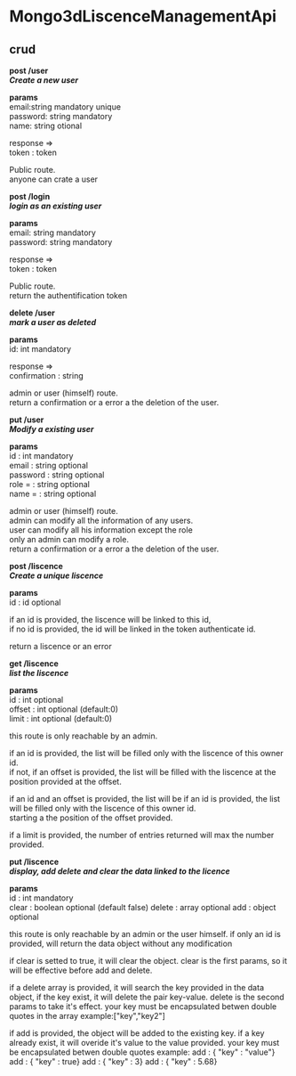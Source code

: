 # Mongo3dLiscenceManagementApi

crud
----

**post /user**  
***Create a new user***  

****params****  
email:string mandatory unique  
password: string mandatory  
name: string otional  

response =>  
token :  token  

Public route.  
anyone can crate a user  

**post /login**  
***login as an existing user***  

****params****  
email: string mandatory  
password: string mandatory  

response =>  
token :  token  

Public route.  
return the authentification token  

**delete /user**  
***mark a user as deleted***  

****params****   
id: int mandatory  

response =>  
confirmation : string  

admin or user (himself) route.  
return a confirmation or a error a the deletion of the user.  

**put /user**  
***Modify a existing user***  

****params****   
id :  int mandatory  
email :  string optional  
password :  string optional  
role = :  string optional  
name = :  string optional  

admin or user (himself) route.  
admin can modify all the information of any users.  
user can modify all his information except the role  
only an admin can modify a role.  
return a confirmation or a error a the deletion of the user.  

**post /liscence**  
***Create a unique liscence***  

****params****   
id :  id optional  

if an id is provided, the liscence will be linked to this id,  
if no id is provided, the id will be linked in the token authenticate id.  

return a liscence or an error  

**get /liscence**  
***list the liscence***  

****params****   
id : int optional  
offset : int optional (default:0)  
limit : int optional (default:0)  

this route is only reachable by an admin.  

if an id is provided, the list will be filled only with the liscence of this owner id.  
if not, if an offset is provided, the list will be filled with the liscence at the position provided at the offset.  

if an id and an offset is provided, the list will be if an id is provided, the list will be filled only with the liscence of this owner id.  
starting a the position of the offset provided.  

if a limit is provided, the number of entries returned will max the number provided.  

**put /liscence**  
***display, add delete and clear the data linked to the licence***  

****params****   
id : int mandatory  
clear : boolean optional (default false) 
delete : array optional
add : object optional


this route is only reachable by an admin or the user himself.
if only an id is provided, will return the data object without any modification

if clear is setted to true, it will clear the object.
clear is the first params, so it will be effective before add and delete.

if a delete array is provided, it will search the key provided in the data object, if the key exist, it will delete the pair key-value.
delete is the second params to take it's effect.
your key must be encapsulated betwen double quotes in the array
example:["key","key2"]

if add is provided, the object will be added to the existing key.
if a key already exist, it will overide it's value to the value provided.
your key must be encapsulated betwen double quotes
example: 
add : { "key" : "value"} 
add : { "key" : true} 
add : { "key" : 3} 
add : { "key" : 5.68} 
 